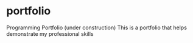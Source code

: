 # portfolio
Programming Portfolio (under construction)
This is a portfolio that helps demonstrate my professional skills
